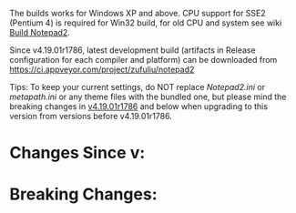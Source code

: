 The builds works for Windows XP and above. CPU support for SSE2 (Pentium 4) is required for Win32 build, for old CPU and system see wiki [Build Notepad2](https://github.com/zufuliu/notepad2/wiki/Build-Notepad2).

Since v4.19.01r1786, latest development build (artifacts in Release configuration for each compiler and platform) can be downloaded from https://ci.appveyor.com/project/zufuliu/notepad2

Tips: To keep your current settings, do NOT replace *Notepad2.ini* or *metapath.ini* or any theme files with the bundled one, but please mind the breaking changes in [v4.19.01r1786](https://github.com/zufuliu/notepad2/releases/tag/v4.19.01r1786) and below when upgrading to this version from versions before v4.19.01r1786.

# Changes Since v:

# Breaking Changes:
